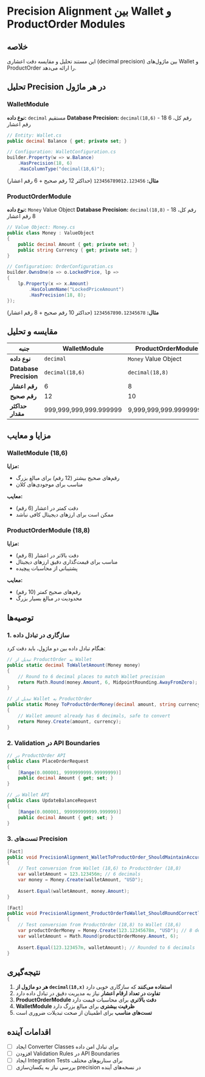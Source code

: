 # Precision Alignment بین Wallet و ProductOrder Modules

## خلاصه

این مستند تحلیل و مقایسه دقت اعشاری (decimal precision) بین ماژول‌های Wallet و ProductOrder را ارائه می‌دهد.

## تحلیل Precision در هر ماژول

### WalletModule

**نوع داده:** `decimal` مستقیم
**Database Precision:** `decimal(18,6)` - 18 رقم کل، 6 رقم اعشار

```csharp
// Entity: Wallet.cs
public decimal Balance { get; private set; }

// Configuration: WalletConfiguration.cs
builder.Property(w => w.Balance)
    .HasPrecision(18, 6)
    .HasColumnType("decimal(18,6)");
```

**مثال:** `123456789012.123456` (حداکثر 12 رقم صحیح + 6 رقم اعشار)

### ProductOrderModule

**نوع داده:** `Money` Value Object
**Database Precision:** `decimal(18,8)` - 18 رقم کل، 8 رقم اعشار

```csharp
// Value Object: Money.cs
public class Money : ValueObject
{
    public decimal Amount { get; private set; }
    public string Currency { get; private set; }
}

// Configuration: OrderConfiguration.cs
builder.OwnsOne(o => o.LockedPrice, lp =>
{
    lp.Property(x => x.Amount)
        .HasColumnName("LockedPriceAmount")
        .HasPrecision(18, 8);
});
```

**مثال:** `1234567890.12345678` (حداکثر 10 رقم صحیح + 8 رقم اعشار)

## مقایسه و تحلیل

| جنبه | WalletModule | ProductOrderModule |
|------|-------------|-------------------|
| **نوع داده** | `decimal` | `Money` Value Object |
| **Database Precision** | `decimal(18,6)` | `decimal(18,8)` |
| **رقم اعشار** | 6 | 8 |
| **رقم صحیح** | 12 | 10 |
| **حداکثر مقدار** | 999,999,999,999.999999 | 9,999,999,999.99999999 |

## مزایا و معایب

### WalletModule (18,6)
**مزایا:**
- رقم‌های صحیح بیشتر (12 رقم) برای مبالغ بزرگ
- مناسب برای موجودی‌های کلان

**معایب:**
- دقت کمتر در اعشار (6 رقم)
- ممکن است برای ارزهای دیجیتال کافی نباشد

### ProductOrderModule (18,8)
**مزایا:**
- دقت بالاتر در اعشار (8 رقم)
- مناسب برای قیمت‌گذاری دقیق ارزهای دیجیتال
- پشتیبانی از محاسبات پیچیده

**معایب:**
- رقم‌های صحیح کمتر (10 رقم)
- محدودیت در مبالغ بسیار بزرگ

## توصیه‌ها

### 1. سازگاری در تبادل داده

هنگام تبادل داده بین دو ماژول، باید دقت کرد:

```csharp
// تبدیل از ProductOrder به Wallet
public static decimal ToWalletAmount(Money money)
{
    // Round to 6 decimal places to match Wallet precision
    return Math.Round(money.Amount, 6, MidpointRounding.AwayFromZero);
}

// تبدیل از Wallet به ProductOrder
public static Money ToProductOrderMoney(decimal amount, string currency)
{
    // Wallet amount already has 6 decimals, safe to convert
    return Money.Create(amount, currency);
}
```

### 2. Validation در API Boundaries

```csharp
// در ProductOrder API
public class PlaceOrderRequest
{
    [Range(0.000001, 9999999999.99999999)]
    public decimal Amount { get; set; }
}

// در Wallet API
public class UpdateBalanceRequest
{
    [Range(0.000001, 999999999999.999999)]
    public decimal Amount { get; set; }
}
```

### 3. تست‌های Precision

```csharp
[Fact]
public void PrecisionAlignment_WalletToProductOrder_ShouldMaintainAccuracy()
{
    // Test conversion from Wallet (18,6) to ProductOrder (18,8)
    var walletAmount = 123.123456m; // 6 decimals
    var money = Money.Create(walletAmount, "USD");
    
    Assert.Equal(walletAmount, money.Amount);
}

[Fact]
public void PrecisionAlignment_ProductOrderToWallet_ShouldRoundCorrectly()
{
    // Test conversion from ProductOrder (18,8) to Wallet (18,6)
    var productOrderMoney = Money.Create(123.12345678m, "USD"); // 8 decimals
    var walletAmount = Math.Round(productOrderMoney.Amount, 6);
    
    Assert.Equal(123.123457m, walletAmount); // Rounded to 6 decimals
}
```

## نتیجه‌گیری

1. **هر دو ماژول از `decimal(18,x)` استفاده می‌کنند** که سازگاری خوبی دارد
2. **تفاوت در تعداد ارقام اعشار** نیاز به مدیریت دقیق در تبادل داده دارد
3. **ProductOrderModule دقت بالاتری** برای محاسبات قیمت دارد
4. **WalletModule ظرفیت بیشتری** برای مبالغ بزرگ دارد
5. **تست‌های مناسب** برای اطمینان از صحت تبدیلات ضروری است

## اقدامات آینده

- [ ] ایجاد Converter Classes برای تبادل امن داده
- [ ] افزودن Validation Rules در API Boundaries
- [ ] ایجاد Integration Tests برای سناریوهای مختلف
- [ ] بررسی نیاز به یکسان‌سازی precision در نسخه‌های آینده